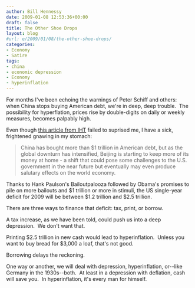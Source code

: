```yaml
---
author: Bill Hennessy
date: 2009-01-08 12:53:36+00:00
draft: false
title: The Other Shoe Drops
layout: blog
#url: e/2009/01/08/the-other-shoe-drops/
categories:
- Economy
- Satire
tags:
- china
- economic depression
- Economy
- hyperinflation
---
```


For months I've been echoing the warnings of Peter Schiff and others:  when China stops buying American debt, we're in deep, deep trouble.  The possibility for hyperflation, prices rise by double-digits on daily or weekly measures, becomes palpably high.

Even though [this article from IHT](https://www.iht.com/articles/2009/01/07/business/yuan.php) failed to suprised me, I have a sick, frightened gnawing in my stomach:


> China has bought more than $1 trillion in American debt, but as the global downturn has intensified, Beijing is starting to keep more of its money at home - a shift that could pose some challenges to the U.S. government in the near future but eventually may even produce salutary effects on the world economy.


Thanks to Hank Paulson's Bailoutpalooza followed by Obama's promises to pile on more bailouts and $1 trillion or more in stimuli, the US single-year deficit for 2009 will be between $1.2 trillion and $2.5 trillion.

There are three ways to finance that deficit: tax, print, or borrow.

A tax increase, as we have been told, could push us into a deep depression.  We don't want that.

Printing $2.5 trillion in new cash would lead to hyperinflation.  Unless you want to buy bread for $3,000 a loaf, that's not good.

Borrowing delays the reckoning.

One way or another, we will deal with depression, hyperinflation, or--like Germany in the 1930s--both.  At least in a depression with deflation, cash will save you.  In hyperinflation, it's every man for himself.
